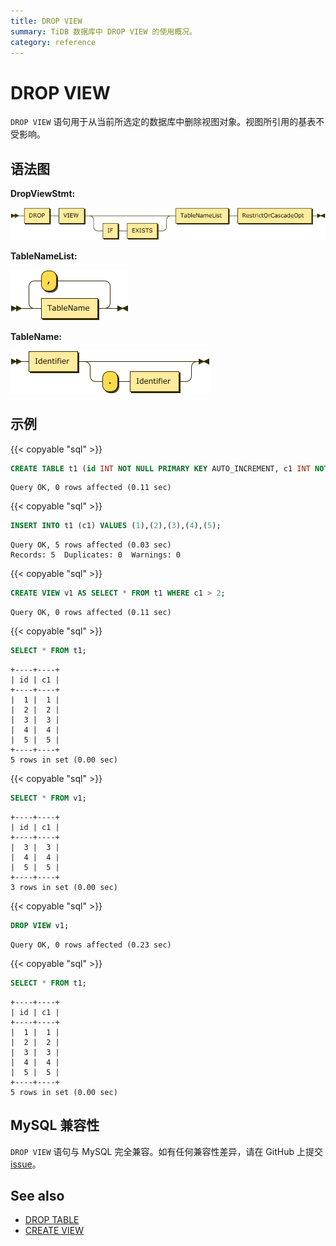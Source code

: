 ```yaml
---
title: DROP VIEW
summary: TiDB 数据库中 DROP VIEW 的使用概况。
category: reference
---
```


# DROP VIEW

`DROP VIEW` 语句用于从当前所选定的数据库中删除视图对象。视图所引用的基表不受影响。

## 语法图

**DropViewStmt:**

![DropViewStmt](/media/sqlgram/DropViewStmt.png)

**TableNameList:**

![TableNameList](/media/sqlgram/TableNameList.png)

**TableName:**

![TableName](/media/sqlgram/TableName.png)

## 示例

{{< copyable "sql" >}}

```sql
CREATE TABLE t1 (id INT NOT NULL PRIMARY KEY AUTO_INCREMENT, c1 INT NOT NULL);
```

```
Query OK, 0 rows affected (0.11 sec)
```

{{< copyable "sql" >}}

```sql
INSERT INTO t1 (c1) VALUES (1),(2),(3),(4),(5);
```

```
Query OK, 5 rows affected (0.03 sec)
Records: 5  Duplicates: 0  Warnings: 0
```

{{< copyable "sql" >}}

```sql
CREATE VIEW v1 AS SELECT * FROM t1 WHERE c1 > 2;
```

```
Query OK, 0 rows affected (0.11 sec)
```

{{< copyable "sql" >}}

```sql
SELECT * FROM t1;
```

```
+----+----+
| id | c1 |
+----+----+
|  1 |  1 |
|  2 |  2 |
|  3 |  3 |
|  4 |  4 |
|  5 |  5 |
+----+----+
5 rows in set (0.00 sec)
```

{{< copyable "sql" >}}

```sql
SELECT * FROM v1;
```

```
+----+----+
| id | c1 |
+----+----+
|  3 |  3 |
|  4 |  4 |
|  5 |  5 |
+----+----+
3 rows in set (0.00 sec)
```

{{< copyable "sql" >}}

```sql
DROP VIEW v1;
```

```
Query OK, 0 rows affected (0.23 sec)
```

{{< copyable "sql" >}}

```sql
SELECT * FROM t1;
```

```
+----+----+
| id | c1 |
+----+----+
|  1 |  1 |
|  2 |  2 |
|  3 |  3 |
|  4 |  4 |
|  5 |  5 |
+----+----+
5 rows in set (0.00 sec)
```

## MySQL 兼容性

`DROP VIEW` 语句与 MySQL 完全兼容。如有任何兼容性差异，请在 GitHub 上提交 [issue](/report-issue.md)。

## See also

* [DROP TABLE](/reference/sql/statements/drop-table.md)
* [CREATE VIEW](/reference/sql/statements/create-view.md)
